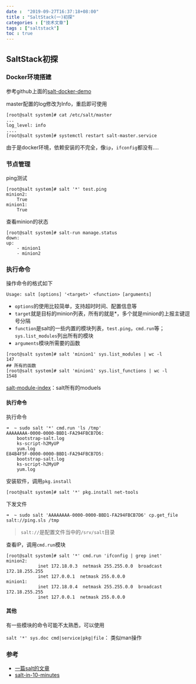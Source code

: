 ```yaml
---
date :  "2019-09-27T16:37:18+08:00" 
title : "SaltStack(一)初探" 
categories : ["技术文章"] 
tags : ["saltstack"] 
toc : true
---
```


## SaltStack初探 ##

### Docker环境搭建

参考github上面的[salt-docker-demo](https://github.com/gtmanfred/salt-docker-demo)

master配置的log修改为Info，重启即可使用

```shell
[root@salt system]# cat /etc/salt/master
...
log_level: info
....
[root@salt system]# systemctl restart salt-master.service 
```

由于是docker环境，依赖安装的不完全，像`ip`，`ifconfig`都没有.... 

### 节点管理 ###

ping测试

```shell
[root@salt system]# salt '*' test.ping
minion2:
    True
minion1:
    True
```

查看minion的状态

``` shell
[root@salt system]# salt-run manage.status
down:
up:
    - minion1
    - minion2
```

### 执行命令 ###

操作命令的格式如下

``` shell
Usage: salt [options] '<target>' <function> [arguments]                        
```
- `options`的使用比较简单，支持超时时间、配置信息等
- `target`就是目标的minion列表，所有的就是*，多个就是minion的上报主键逗号分隔
- `function`是salt的一些内置的模块列表，`test.ping`，`cmd.run`等； `sys.list_modules`列出所有的模块
- `arguments`模块所需要的函数

```shell
[root@salt system]# salt 'minion1' sys.list_modules | wc -l
147
## 所有的函数
[root@salt system]# salt 'minion1' sys.list_functions | wc -l    
1548
```

[salt-module-index](https://docs.saltstack.com/en/latest/salt-modindex.html)：salt所有的moduels

#### 执行命令

执行命令

```
➜  ~ sudo salt '*' cmd.run 'ls /tmp'
AAAAAAAA-0000-0000-BBD1-FA294FBCB7D6:
    bootstrap-salt.log
    ks-script-h2MyUP
    yum.log
E84B4F5F-0000-0000-BBD1-FA294FBCB7D5:
    bootstrap-salt.log
    ks-script-h2MyUP
    yum.log
```

安装软件，调用`pkg.install`

```
[root@salt system]# salt '*' pkg.install net-tools
```

下发文件

```shell
➜  ~ sudo salt 'AAAAAAAA-0000-0000-BBD1-FA294FBCB7D6' cp.get_file salt://ping.sls /tmp          
```

> `salt://`是配置文件当中的`/srv/salt`目录

查看IP，调用`cmd.run`模块

```shell
[root@salt system]# salt '*' cmd.run 'ifconfig | grep inet'
minion2:
            inet 172.18.0.3  netmask 255.255.0.0  broadcast 172.18.255.255
            inet 127.0.0.1  netmask 255.0.0.0
minion1:
            inet 172.18.0.4  netmask 255.255.0.0  broadcast 172.18.255.255
            inet 127.0.0.1  netmask 255.0.0.0
```

#### 其他

有一些模块的命令可能不太熟悉，可以使用

`salt '*' sys.doc cmd|service|pkg|file`： 类似man操作

### 参考 ###

  * [一篇salt的文章](http://ohmystack.com/articles/) 
  * [salt-in-10-minutes](https://docs.saltstack.com/en/latest/topics/tutorials/walkthrough.html#salt-in-10-minutes)

